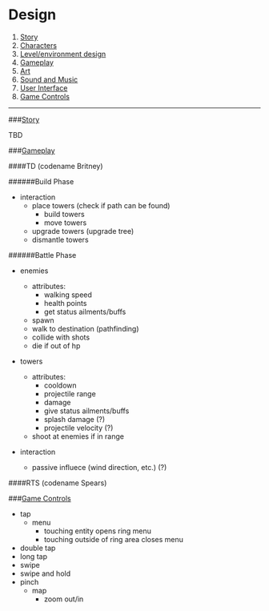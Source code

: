 Design
======

1. [Story](#story)
2. [Characters](#characters)
3. [Level/environment design](#leveldesign)
4. [Gameplay](#gameplay)
5. [Art](#art)
6. [Sound and Music](#soundmusic)
7. [User Interface](#ui)
8. [Game Controls](#controls)

---

###[Story](id:story)

TBD

###[Gameplay](id:gameplay)


####TD (codename Britney)

######Build Phase

- interaction
  - place towers (check if path can be found)
    - build towers
    - move towers
  - upgrade towers (upgrade tree)
  - dismantle towers

######Battle Phase

- enemies
  - attributes:
    - walking speed
    - health points
    - get status ailments/buffs
  - spawn
  - walk to destination (pathfinding)
  - collide with shots
  - die if out of hp

- towers
  - attributes:
    - cooldown
    - projectile range
    - damage
    - give status ailments/buffs
    - splash damage (?)
    - projectile velocity (?)
  - shoot at enemies if in range

- interaction
  - passive influece (wind direction, etc.) (?)


####RTS (codename Spears)


###[Game Controls](id:controls)

- tap
  - menu
    - touching entity opens ring menu
    - touching outside of ring area closes menu
- double tap
- long tap
- swipe
- swipe and hold
- pinch
  - map
    - zoom out/in


